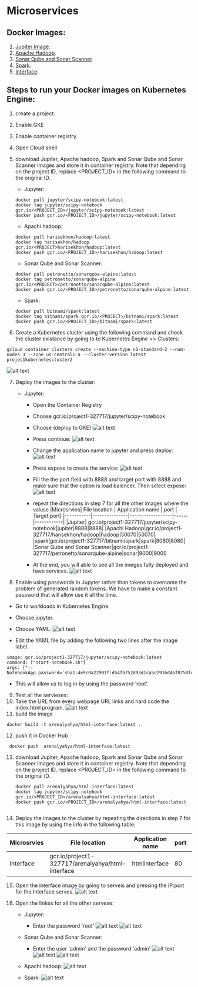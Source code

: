 # Microservices

## Docker Images:
1. [Jupiter Image](https://hub.docker.com/r/jupyter/scipy-notebook).
2. [Apache Hadoop](https://hub.docker.com/r/harisekhon/hadoop).
3. [Sonar Qube and Sonar Scanner](https://hub.docker.com/r/petronetto/sonarqube-alpine).
4. [Spark](https://hub.docker.com/r/bitnami/spark).
5. [Interface](https://hub.docker.com/r/arenalyahya/html-interface).


## Steps  to run your Docker images on Kubernetes Engine:

1. create a project.
2. Enable GKE
3. Enable container registry. 
4. Open Cloud shell
5. download Jupiter, Apache hadoop, Spark and  Sonar Qube and Sonar Scanner images and store it in container registry. Note that depending on the project ID, replace <PROJECT_ID> in the following command to the original ID.
    * Jupyter:
    ```
    docker pull jupyter/scipy-notebook:latest
    docker tag jupyter/scipy-notebook gcr.io/<PROJECT_ID>/jupyter/scipy-notebook:latest
    docker push gcr.io/<PROJECT_ID>/jupyter/scipy-notebook:latest
    ```

    * Apachi hadoop:
    ```
    docker pull harisekhon/hadoop:latest
    docker tag harisekhon/hadoop gcr.io/<PROJECT>harisekhon/hadoop:latest
    docker push gcr.io/<PROJECT_ID>/harisekhon/hadoop:latest
    ```

    * Sonar Qube and Sonar Scanner:
    ```
    docker pull petronetto/sonarqube-alpine:latest
    docker tag petronetto/sonarqube-alpine gcr.io/<PROJECT>/petronetto/sonarqube-alpine:latest
    docker push gcr.io/<PROJECT_ID>/petronetto/sonarqube-alpine:latest
    ```

    * Spark:
    ```
    docker pull bitnami/spark:latest
    docker tag bitnami/spark gcr.io/<PROJECT>/bitnami/spark:latest
    docker push gcr.io/<PROJECT_ID>/bitnami/spark:latest
    ```

6. Create a Kubernetes cluster using the following command and check the cluster existance by going to to Kubernetes Engine >> Clusters:
```
gcloud container clusters create --machine-type n1-standard-2 --num-nodes 3 --zone us-central1-a --cluster-version latest projec1kubernetescluster2 
```
![alt text](https://github.com/ArenAlyahya/ProjectCheckpointOption1/blob/main/screenshots/cluster.png)


7. Deploy the images to the cluster:
    * Jupyter: 
      * Open the Container Registry
      * Choose gcr.io/project1-327717/jupyter/scipy-notebook
      * Choose (deploy to GKE)
      ![alt text](https://github.com/ArenAlyahya/ProjectCheckpointOption1/blob/main/screenshots/1.png)
      * Press continue:
      ![alt text](https://github.com/ArenAlyahya/ProjectCheckpointOption1/blob/main/screenshots/2.png)
      * Change the application name to jupyter and press deploy:
      ![alt text](https://github.com/ArenAlyahya/ProjectCheckpointOption1/blob/main/screenshots/3.png)
      * Press expose to create the service: 
      ![alt text](https://github.com/ArenAlyahya/ProjectCheckpointOption1/blob/main/screenshots/4.png)
      * Fill the the port field with 8888 and target port with 8888 and make sure that the option is load balencer. Then select expose:
       ![alt text](https://github.com/ArenAlyahya/ProjectCheckpointOption1/blob/main/screenshots/5.png)
       * repeat the directions in step 7 for all the other images where the valuse 
         |Microsrvies| File location | Application name |	port | Target port|
         |-----------|---------------|------------------|------|------------|
         |Jupiter| gcr.io/project1-327717/jupyter/scipy-notebook|jupiter|8888|8888|
         |Apachi Hadoop|gcr.io/project1-327717/harisekhon/hadoop|hadoop|50070|50070|
         |spark|gcr.io/project1-327717/bitnami/spark|spark|8080|8080|
         |Sonar Qube and Sonar Scanner|gcr.io/project1-327717/petronetto/sonarqube-alpine|sonar|9000|9000
         
        * At the end, you will able to see all the imeges fully deployed and have services.
        ![alt text](https://github.com/ArenAlyahya/ProjectCheckpointOption1/blob/main/screenshots/6.png)

        
8. Enable using passwords in Jupyter rather than tokens to overcome the problem of generated random tokens. We have to make a constant password that will allow use it all the time. 
  * Go to workloads in Kubernetes Engine.
  * Choose jupyter.
  * Choose YAML.
     ![alt text](https://github.com/ArenAlyahya/ProjectCheckpointOption1/blob/main/screenshots/7.png)

  * Edit the YAML file by adding the following two lines after the image label.
  ```
  image: gcr.io/project1-327717/jupyter/scipy-notebook:latest
  command: ["start-notebook.sh"]
  args: ["--NotebookApp.password='sha1:4e9c0a22901f:d54fb752d93d1ca5d2916d46f8758f43587eecaf'"]
  ```
  * This will allow us to log in by using the password ‘root’. 
9. Test all the servieses:
10. Take the URL from every webpage URL links and hard code the index.html program.
![alt text](https://github.com/ArenAlyahya/ProjectCheckpointOption1/blob/main/screenshots/HtmlCode.png)
11. build the image
```
docker build -t arenalyahya/html-interface:latest .
```
12. push it in Docker Hub
```
 docker push  arenalyahya/html-interface:latest   
```

13. download Jupiter, Apache hadoop, Spark and  Sonar Qube and Sonar Scanner images and store it in container registry. Note that depending on the project ID, replace <PROJECT_ID> in the following command to the original ID.
    ```
    docker pull arenalyahya/html-interface:latest
    docker tag jupyter/scipy-notebook gcr.io/<PROJECT_ID>/arenalyahya/html-interface:latest
    docker push gcr.io/<PROJECT_ID>/arenalyahya/html-interface:latest
   
    ```
14. Deploy the images to the cluster by repeating the directions in step 7 for this image by using the info in the following table:  
  
  |Microsrvies| File location | Application name |	port | Target port|
  |-----------|---------------|------------------|-------|------------|
  |Interface|gcr.io/project1-327717/arenalyahya/html-interface|htmlinterface|80|80|
         
15. Open the interface image by going to serveis and pressing the IP:port for the Interface serves.
![alt text](https://github.com/ArenAlyahya/ProjectCheckpointOption1/blob/main/screenshots/Interface.png)

16. Open the linkes for all the other servese:
    * Jupyter:
    
      * Enter the password 'root'
            ![alt text](https://github.com/ArenAlyahya/ProjectCheckpointOption1/blob/main/screenshots/jupyter1.png)
            ![alt text](https://github.com/ArenAlyahya/ProjectCheckpointOption1/blob/main/screenshots/jupyter2.png)

    * Sonar Qube and Sonar Scanner:
      * Enter the user 'admin' and the password 'admin' 
        ![alt text](https://github.com/ArenAlyahya/ProjectCheckpointOption1/blob/main/screenshots/sonar1.png)
        ![alt text](https://github.com/ArenAlyahya/ProjectCheckpointOption1/blob/main/screenshots/sonar.png)
        ![alt text](https://github.com/ArenAlyahya/ProjectCheckpointOption1/blob/main/screenshots/sonar3.png)

    * Apachi hadoop:
       ![alt text](https://github.com/ArenAlyahya/ProjectCheckpointOption1/blob/main/screenshots/hadoop.png)

    * Spark:
       ![alt text](https://github.com/ArenAlyahya/ProjectCheckpointOption1/blob/main/screenshots/spark.png)

     


      




